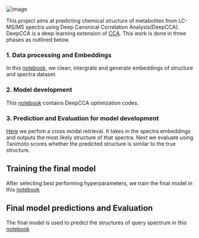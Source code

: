 

![image](https://user-images.githubusercontent.com/71344715/213717024-8e8cd437-8600-47fd-bacb-d653eebf0793.png)

This project aims at predicting chemical structure of metabolites from LC-MS/MS spectra using Deep Canonical Correlation Analysis(DeepCCA). DeepCCA is a deep learning extension of [CCA](https://bmcbioinformatics.biomedcentral.com/articles/10.1186/s12859-018-2572-9). This work is done in three phases as outlined below.







<h3> 1. Data processing and Embeddings </h3>

In this [notebook](https://github.com/LukaLmelias/DeepCCA_thesis/blob/main/data_preprocessing_and_embeddings.ipynb), we clean, intergrate and generate embeddings of structure and spectra dataset.

<h3> 2. Model development </h3>

This [notebook](https://github.com/LukaLmelias/DeepCCA_thesis/blob/main/DeepCCA_models_training.ipynb) contains DeepCCA optimization codes.

<h3> 3. Prediction and Evaluation for model development </h3>

[Here](https://github.com/LukaLmelias/DeepCCA_thesis/blob/main/spectra_structure_prediction.ipynb) we perfom a cross modal retrieval. It takes in the spectra embeddings and outputs the most likely structure of that spectra. Next we evaluate using Tanimoto scores whether the predicted structure is similar to the true structure.



<h2> Training the final model </h2>
 
 After selecting best performing hyperparameters, we train the final model in this [notebook](https://github.com/LukaLmelias/DeepCCA_thesis/blob/main/deepcca_optimized_model.ipynb)
 
 <h2> Final model predictions and Evaluation </h2> 
 
 The final model is used to predict the structures of query spectrum in this [notebook](https://github.com/LukaLmelias/DeepCCA_thesis/blob/main/final_model_prediction_and_evaluation.ipynb)
 
 
 
 



 
